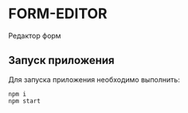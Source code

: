 # FORM-EDITOR

Редактор форм

## Запуск приложения

Для запуска приложения необходимо выполнить:

```
npm i
npm start
```